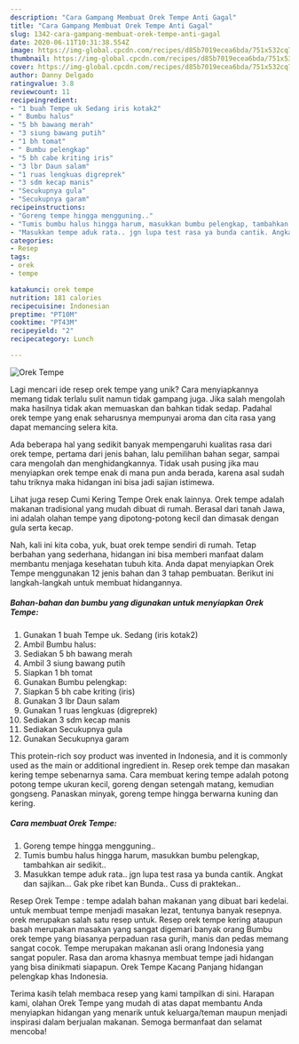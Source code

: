 ```yaml
---
description: "Cara Gampang Membuat Orek Tempe Anti Gagal"
title: "Cara Gampang Membuat Orek Tempe Anti Gagal"
slug: 1342-cara-gampang-membuat-orek-tempe-anti-gagal
date: 2020-06-11T10:31:38.554Z
image: https://img-global.cpcdn.com/recipes/d85b7019ecea6bda/751x532cq70/orek-tempe-foto-resep-utama.jpg
thumbnail: https://img-global.cpcdn.com/recipes/d85b7019ecea6bda/751x532cq70/orek-tempe-foto-resep-utama.jpg
cover: https://img-global.cpcdn.com/recipes/d85b7019ecea6bda/751x532cq70/orek-tempe-foto-resep-utama.jpg
author: Danny Delgado
ratingvalue: 3.8
reviewcount: 11
recipeingredient:
- "1 buah Tempe uk Sedang iris kotak2"
- " Bumbu halus"
- "5 bh bawang merah"
- "3 siung bawang putih"
- "1 bh tomat"
- " Bumbu pelengkap"
- "5 bh cabe kriting iris"
- "3 lbr Daun salam"
- "1 ruas lengkuas digreprek"
- "3 sdm kecap manis"
- "Secukupnya gula"
- "Secukupnya garam"
recipeinstructions:
- "Goreng tempe hingga mengguning.."
- "Tumis bumbu halus hingga harum, masukkan bumbu pelengkap, tambahkan air sedikit.."
- "Masukkan tempe aduk rata.. jgn lupa test rasa ya bunda cantik. Angkat dan sajikan... Gak pke ribet kan Bunda.. Cuss di praktekan.."
categories:
- Resep
tags:
- orek
- tempe

katakunci: orek tempe 
nutrition: 181 calories
recipecuisine: Indonesian
preptime: "PT10M"
cooktime: "PT43M"
recipeyield: "2"
recipecategory: Lunch

---
```



![Orek Tempe](https://img-global.cpcdn.com/recipes/d85b7019ecea6bda/751x532cq70/orek-tempe-foto-resep-utama.jpg)

Lagi mencari ide resep orek tempe yang unik? Cara menyiapkannya memang tidak terlalu sulit namun tidak gampang juga. Jika salah mengolah maka hasilnya tidak akan memuaskan dan bahkan tidak sedap. Padahal orek tempe yang enak seharusnya mempunyai aroma dan cita rasa yang dapat memancing selera kita.

Ada beberapa hal yang sedikit banyak mempengaruhi kualitas rasa dari orek tempe, pertama dari jenis bahan, lalu pemilihan bahan segar, sampai cara mengolah dan menghidangkannya. Tidak usah pusing jika mau menyiapkan orek tempe enak di mana pun anda berada, karena asal sudah tahu triknya maka hidangan ini bisa jadi sajian istimewa.

Lihat juga resep Cumi Kering Tempe Orek enak lainnya. Orek tempe adalah makanan tradisional yang mudah dibuat di rumah. Berasal dari tanah Jawa, ini adalah olahan tempe yang dipotong-potong kecil dan dimasak dengan gula serta kecap.


Nah, kali ini kita coba, yuk, buat orek tempe sendiri di rumah. Tetap berbahan yang sederhana, hidangan ini bisa memberi manfaat dalam membantu menjaga kesehatan tubuh kita. Anda dapat menyiapkan Orek Tempe menggunakan 12 jenis bahan dan 3 tahap pembuatan. Berikut ini langkah-langkah untuk membuat hidangannya.

<!--inarticleads1-->

##### Bahan-bahan dan bumbu yang digunakan untuk menyiapkan Orek Tempe:

1. Gunakan 1 buah Tempe uk. Sedang (iris kotak2)
1. Ambil  Bumbu halus:
1. Sediakan 5 bh bawang merah
1. Ambil 3 siung bawang putih
1. Siapkan 1 bh tomat
1. Gunakan  Bumbu pelengkap:
1. Siapkan 5 bh cabe kriting (iris)
1. Gunakan 3 lbr Daun salam
1. Gunakan 1 ruas lengkuas (digreprek)
1. Sediakan 3 sdm kecap manis
1. Sediakan Secukupnya gula
1. Gunakan Secukupnya garam


This protein-rich soy product was invented in Indonesia, and it is commonly used as the main or additional ingredient in. Resep orek tempe dan masakan kering tempe sebenarnya sama. Cara membuat kering tempe adalah potong potong tempe ukuran kecil, goreng dengan setengah matang, kemudian gongseng. Panaskan minyak, goreng tempe hingga berwarna kuning dan kering. 

<!--inarticleads2-->

##### Cara membuat Orek Tempe:

1. Goreng tempe hingga mengguning..
1. Tumis bumbu halus hingga harum, masukkan bumbu pelengkap, tambahkan air sedikit..
1. Masukkan tempe aduk rata.. jgn lupa test rasa ya bunda cantik. Angkat dan sajikan... Gak pke ribet kan Bunda.. Cuss di praktekan..


Resep Orek Tempe : tempe adalah bahan makanan yang dibuat bari kedelai. untuk membuat tempe menjadi masakan lezat, tentunya banyak resepnya. orek merupakan salah satu resep untuk. Resep orek tempe kering ataupun basah merupakan masakan yang sangat digemari banyak orang Bumbu orek tempe yang biasanya perpaduan rasa gurih, manis dan pedas memang sangat cocok. Tempe merupakan makanan asli orang Indonesia yang sangat populer. Rasa dan aroma khasnya membuat tempe jadi hidangan yang bisa dinikmati siapapun. Orek Tempe Kacang Panjang hidangan pelengkap khas Indonesia. 

Terima kasih telah membaca resep yang kami tampilkan di sini. Harapan kami, olahan Orek Tempe yang mudah di atas dapat membantu Anda menyiapkan hidangan yang menarik untuk keluarga/teman maupun menjadi inspirasi dalam berjualan makanan. Semoga bermanfaat dan selamat mencoba!
